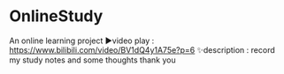 # OnlineStudy
An online learning project
▶️video play : https://www.bilibili.com/video/BV1dQ4y1A75e?p=6
✨description : record my study notes and some thoughts
thank you 
